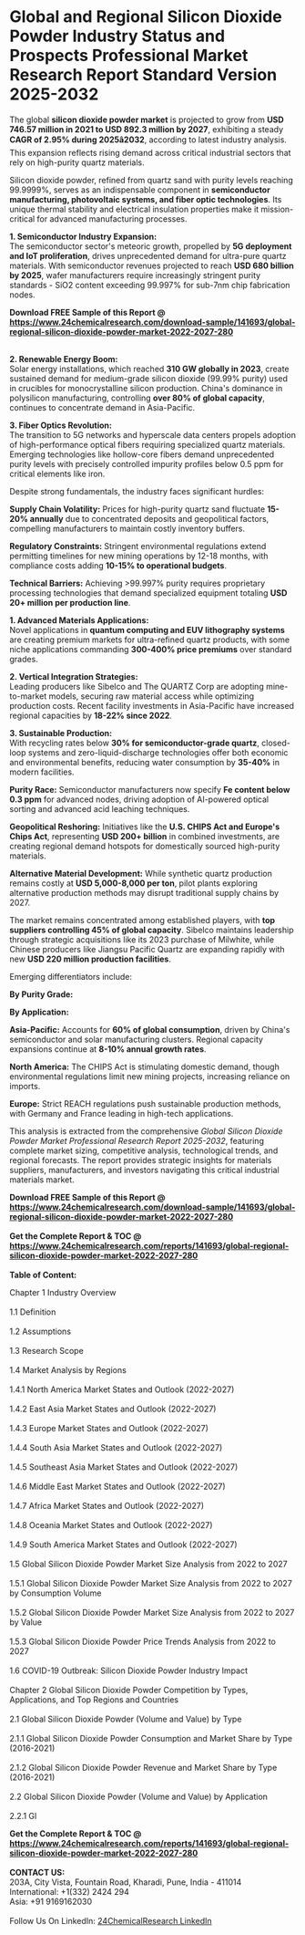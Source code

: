 <h1>Global and Regional Silicon Dioxide Powder Industry Status and Prospects Professional Market Research Report Standard Version 2025-2032</h1><p>The global <strong>silicon dioxide powder market</strong> is projected to grow from <strong>USD 746.57 million in 2021 to USD 892.3 million by 2027</strong>, exhibiting a steady <strong>CAGR of 2.95% during 2025â2032</strong>, according to latest industry analysis. This expansion reflects rising demand across critical industrial sectors that rely on high-purity quartz materials.</p><p>Silicon dioxide powder, refined from quartz sand with purity levels reaching 99.9999%, serves as an indispensable component in <strong>semiconductor manufacturing, photovoltaic systems, and fiber optic technologies</strong>. Its unique thermal stability and electrical insulation properties make it mission-critical for advanced manufacturing processes.</p><p><strong>1. Semiconductor Industry Expansion:</strong><br>
The semiconductor sector's meteoric growth, propelled by <strong>5G deployment and IoT proliferation</strong>, drives unprecedented demand for ultra-pure quartz materials. With semiconductor revenues projected to reach <strong>USD 680 billion by 2025</strong>, wafer manufacturers require increasingly stringent purity standards - SiO2 content exceeding 99.997% for sub-7nm chip fabrication nodes.</p><div><b>Download FREE Sample of this Report @ 
            <a href="https://www.24chemicalresearch.com/download-sample/141693/global-regional-silicon-dioxide-powder-market-2022-2027-280">
            https://www.24chemicalresearch.com/download-sample/141693/global-regional-silicon-dioxide-powder-market-2022-2027-280</a></b></div><br><p><strong>2. Renewable Energy Boom:</strong><br>
Solar energy installations, which reached <strong>310 GW globally in 2023</strong>, create sustained demand for medium-grade silicon dioxide (99.99% purity) used in crucibles for monocrystalline silicon production. China's dominance in polysilicon manufacturing, controlling <strong>over 80% of global capacity</strong>, continues to concentrate demand in Asia-Pacific.</p><p><strong>3. Fiber Optics Revolution:</strong><br>
The transition to 5G networks and hyperscale data centers propels adoption of high-performance optical fibers requiring specialized quartz materials. Emerging technologies like hollow-core fibers demand unprecedented purity levels with precisely controlled impurity profiles below 0.5 ppm for critical elements like iron.</p><p>Despite strong fundamentals, the industry faces significant hurdles:</p><p><strong>Supply Chain Volatility:</strong> Prices for high-purity quartz sand fluctuate <strong>15-20% annually</strong> due to concentrated deposits and geopolitical factors, compelling manufacturers to maintain costly inventory buffers.</p><p><strong>Regulatory Constraints:</strong> Stringent environmental regulations extend permitting timelines for new mining operations by 12-18 months, with compliance costs adding <strong>10-15% to operational budgets</strong>.</p><p><strong>Technical Barriers:</strong> Achieving &gt;99.997% purity requires proprietary processing technologies that demand specialized equipment totaling <strong>USD 20+ million per production line</strong>.</p><p><strong>1. Advanced Materials Applications:</strong><br>
Novel applications in <strong>quantum computing and EUV lithography systems</strong> are creating premium markets for ultra-refined quartz products, with some niche applications commanding <strong>300-400% price premiums</strong> over standard grades.</p><p><strong>2. Vertical Integration Strategies:</strong><br>
Leading producers like Sibelco and The QUARTZ Corp are adopting mine-to-market models, securing raw material access while optimizing production costs. Recent facility investments in Asia-Pacific have increased regional capacities by <strong>18-22% since 2022</strong>.</p><p><strong>3. Sustainable Production:</strong><br>
With recycling rates below <strong>30% for semiconductor-grade quartz</strong>, closed-loop systems and zero-liquid-discharge technologies offer both economic and environmental benefits, reducing water consumption by <strong>35-40%</strong> in modern facilities.</p><p><strong>Purity Race:</strong> Semiconductor manufacturers now specify <strong>Fe content below 0.3 ppm</strong> for advanced nodes, driving adoption of AI-powered optical sorting and advanced acid leaching techniques.</p><p><strong>Geopolitical Reshoring:</strong> Initiatives like the <strong>U.S. CHIPS Act and Europe's Chips Act</strong>, representing <strong>USD 200+ billion</strong> in combined investments, are creating regional demand hotspots for domestically sourced high-purity materials.</p><p><strong>Alternative Material Development:</strong> While synthetic quartz production remains costly at <strong>USD 5,000-8,000 per ton</strong>, pilot plants exploring alternative production methods may disrupt traditional supply chains by 2027.</p><p>The market remains concentrated among established players, with <strong>top suppliers controlling 45% of global capacity</strong>. Sibelco maintains leadership through strategic acquisitions like its 2023 purchase of Milwhite, while Chinese producers like Jiangsu Pacific Quartz are expanding rapidly with new <strong>USD 220 million production facilities</strong>.</p><p>Emerging differentiators include:</p><p><strong>By Purity Grade:</strong></p><p><strong>By Application:</strong></p><p><strong>Asia-Pacific:</strong> Accounts for <strong>60% of global consumption</strong>, driven by China's semiconductor and solar manufacturing clusters. Regional capacity expansions continue at <strong>8-10% annual growth rates</strong>.</p><p><strong>North America:</strong> The CHIPS Act is stimulating domestic demand, though environmental regulations limit new mining projects, increasing reliance on imports.</p><p><strong>Europe:</strong> Strict REACH regulations push sustainable production methods, with Germany and France leading in high-tech applications.</p><p>This analysis is extracted from the comprehensive <em>Global Silicon Dioxide Powder Market Professional Research Report 2025-2032</em>, featuring complete market sizing, competitive analysis, technological trends, and regional forecasts. The report provides strategic insights for materials suppliers, manufacturers, and investors navigating this critical industrial materials market.</p><div><b>Download FREE Sample of this Report @ 
            <a href="https://www.24chemicalresearch.com/download-sample/141693/global-regional-silicon-dioxide-powder-market-2022-2027-280">
            https://www.24chemicalresearch.com/download-sample/141693/global-regional-silicon-dioxide-powder-market-2022-2027-280</a></b></div><br><div><b>Get the Complete Report & TOC @ 
            <a href="https://www.24chemicalresearch.com/reports/141693/global-regional-silicon-dioxide-powder-market-2022-2027-280">
            https://www.24chemicalresearch.com/reports/141693/global-regional-silicon-dioxide-powder-market-2022-2027-280</a></b></div><br>
            <b>Table of Content:</b><p>Chapter 1 Industry Overview<br />
<br>1.1 Definition<br />
<br>1.2 Assumptions<br />
<br>1.3 Research Scope<br />
<br>1.4 Market Analysis by Regions<br />
<br>1.4.1 North America Market States and Outlook (2022-2027)<br />
<br>1.4.2 East Asia Market States and Outlook (2022-2027)<br />
<br>1.4.3 Europe Market States and Outlook (2022-2027)<br />
<br>1.4.4 South Asia Market States and Outlook (2022-2027)<br />
<br>1.4.5 Southeast Asia Market States and Outlook (2022-2027)<br />
<br>1.4.6 Middle East Market States and Outlook (2022-2027)<br />
<br>1.4.7 Africa Market States and Outlook (2022-2027)<br />
<br>1.4.8 Oceania Market States and Outlook (2022-2027)<br />
<br>1.4.9 South America Market States and Outlook (2022-2027)<br />
<br>1.5 Global Silicon Dioxide Powder Market Size Analysis from 2022 to 2027<br />
<br>1.5.1 Global Silicon Dioxide Powder Market Size Analysis from 2022 to 2027 by Consumption Volume<br />
<br>1.5.2 Global Silicon Dioxide Powder Market Size Analysis from 2022 to 2027 by Value<br />
<br>1.5.3 Global Silicon Dioxide Powder Price Trends Analysis from 2022 to 2027<br />
<br>1.6 COVID-19 Outbreak: Silicon Dioxide Powder Industry Impact<br />
<br>Chapter 2 Global Silicon Dioxide Powder Competition by Types, Applications, and Top Regions and Countries<br />
<br>2.1 Global Silicon Dioxide Powder (Volume and Value) by Type<br />
<br>2.1.1 Global Silicon Dioxide Powder Consumption and Market Share by Type (2016-2021)<br />
<br>2.1.2 Global Silicon Dioxide Powder Revenue and Market Share by Type (2016-2021)<br />
<br>2.2 Global Silicon Dioxide Powder (Volume and Value) by Application<br />
<br>2.2.1 Gl</p><div><b>Get the Complete Report & TOC @ 
            <a href="https://www.24chemicalresearch.com/reports/141693/global-regional-silicon-dioxide-powder-market-2022-2027-280">
            https://www.24chemicalresearch.com/reports/141693/global-regional-silicon-dioxide-powder-market-2022-2027-280</a></b></div><br><b>CONTACT US:</b><br>
            203A, City Vista, Fountain Road, Kharadi, Pune, India - 411014<br>
            International: +1(332) 2424 294<br>
            Asia: +91 9169162030 <br><br>
            Follow Us On LinkedIn: <a href="https://www.linkedin.com/company/24chemicalresearch/">24ChemicalResearch LinkedIn</a>
